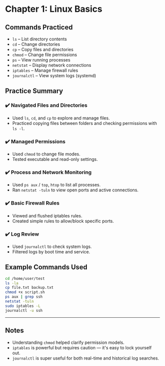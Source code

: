 # Chapter 1: Linux Basics

## Commands Practiced

- `ls` – List directory contents  
- `cd` – Change directories  
- `cp` – Copy files and directories  
- `chmod` – Change file permissions  
- `ps` – View running processes  
- `netstat` – Display network connections  
- `iptables` – Manage firewall rules  
- `journalctl` – View system logs (systemd)

## Practice Summary

### ✔️ Navigated Files and Directories
- Used `ls`, `cd`, and `cp` to explore and manage files.
- Practiced copying files between folders and checking permissions with `ls -l`.

### ✔️ Managed Permissions
- Used `chmod` to change file modes.
- Tested executable and read-only settings.

### ✔️ Process and Network Monitoring
- Used `ps aux` / `top`, `htop` to list all processes.
- Ran `netstat -tuln` to view open ports and active connections.

### ✔️ Basic Firewall Rules
- Viewed and flushed iptables rules.
- Created simple rules to allow/block specific ports.

### ✔️ Log Review
- Used `journalctl` to check system logs.
- Filtered logs by boot time and service.

## Example Commands Used

```bash
cd /home/user/test
ls -la
cp file.txt backup.txt
chmod +x script.sh
ps aux | grep ssh
netstat -tuln
sudo iptables -L
journalctl -u ssh
```

---
## Notes

- Understanding `chmod` helped clarify permission models.
- `iptables` is powerful but requires caution — it's easy to lock yourself out.
- `journalctl` is super useful for both real-time and historical log searches.
